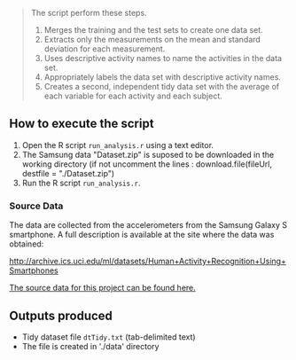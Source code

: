 
>
> The script perform these steps. 
> 
> 1. Merges the training and the test sets to create one data set.
> 2. Extracts only the measurements on the mean and standard deviation for each measurement.
> 3. Uses descriptive activity names to name the activities in the data set.
> 4. Appropriately labels the data set with descriptive activity names.
> 5. Creates a second, independent tidy data set with the average of each variable for each activity and each subject. 



How to execute the script
-------------------------------

1. Open the R script `run_analysis.r` using a text editor.
2. The Samsung data "Dataset.zip" is suposed to be downloaded in the working directory 
   (if not uncomment the lines : download.file(fileUrl, destfile = "./Dataset.zip") 
3. Run the R script `run_analysis.r`.

### Source Data
The data are collected from the accelerometers from the Samsung Galaxy S smartphone. A full description is available at the site where the data was obtained:

http://archive.ics.uci.edu/ml/datasets/Human+Activity+Recognition+Using+Smartphones

[The source data for this project can be found here.](https://d396qusza40orc.cloudfront.net/getdata%2Fprojectfiles%2FUCI%20HAR%20Dataset.zip)

Outputs produced
----------------
* Tidy dataset file `dtTidy.txt` (tab-delimited text)
* The file is created in './data' directory 
